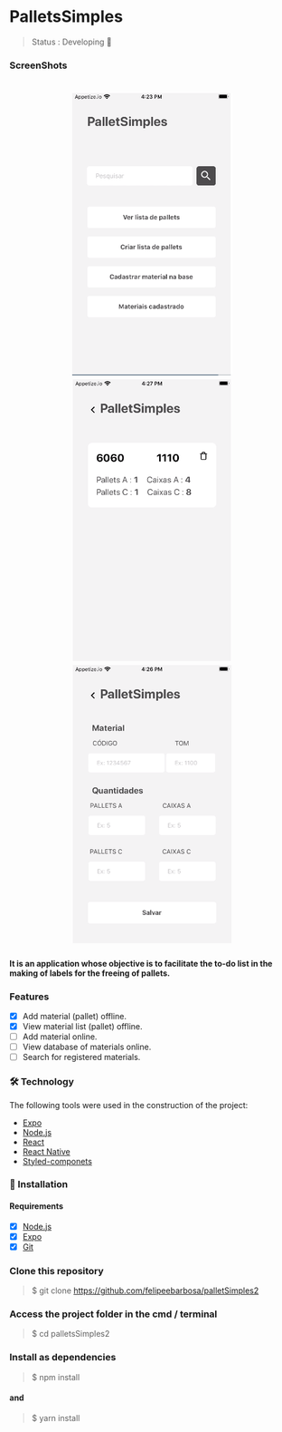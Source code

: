 # PalletsSimples

>Status : Developing 🚧

### ScreenShots
<h1 align="center">
  <img alt="Home" title="#Home" src="./assets/screenshots/home.png" />
  <img alt="Home" title="#See list" src="./assets/screenshots/seeList.png" />
  <img alt="Home" title="#Create List" src="./assets/screenshots/createList.png" />
</h1>

#### It is an application whose objective is to facilitate the to-do list in the making of labels for the freeing of pallets.

### Features
- [x] Add material (pallet) offline.
- [x] View material list (pallet) offline.
- [ ] Add material online.
- [ ] View database of materials online.
- [ ] Search for registered materials.

### 🛠 Technology

The following tools were used in the construction of the project:

- [Expo](https://expo.io/)
- [Node.js](https://nodejs.org/en/)
- [React](https://pt-br.reactjs.org/)
- [React Native](https://reactnative.dev/)
- [Styled-componets](https://styled-components.com/)

### 🎲 Installation

#### Requirements

- [x] [Node.js](https://nodejs.org/en/)
- [x] [Expo](https://blog.expo.io/expo-sdk-41-12cc5232f2ef)
- [x] [Git](https://git-scm.com)

### Clone this repository
 > $ git clone <https://github.com/felipeebarbosa/palletSimples2>

### Access the project folder in the cmd / terminal
 > $ cd palletsSimples2

### Install as dependencies
 > $ npm install
#### and
 > $ yarn install

